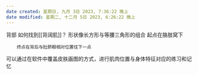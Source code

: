 ```yaml
---
date created: 星期日, 九月 3日 2023, 7:36:22 晚上
date modified: 星期二, 十二月 5日 2023, 6:26:22 晚上
---
```

背部
	如何找到[[背阔肌]]？
	形状像长方形与等腰三角形的组合
		起点在胳肢窝下
		
		终点在背后与肚脐眼相对位置往下一点

可以通过在软件中覆盖皮肤画图的方式，进行肌肉位置与身体特征对应的练习和记忆